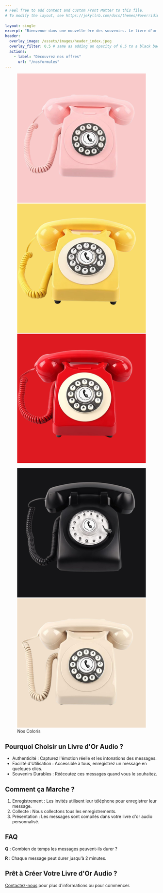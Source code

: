 ```yaml
---
# Feel free to add content and custom Front Matter to this file.
# To modify the layout, see https://jekyllrb.com/docs/themes/#overriding-theme-defaults

layout: single
excerpt: "Bienvenue dans une nouvelle ère des souvenirs. Le livre d'or audio réinvente la tradition en capturant les voix et les émotions de vos invités."
header:
  overlay_image: /assets/images/header_index.jpeg
  overlay_filter: 0.5 # same as adding an opacity of 0.5 to a black background
  actions:
    - label: "Découvrez nos offres"
      url: "/nosformules"
---
```


<figure class="third">
	<img src="/assets/images/index/1.png">
	<img src="/assets/images/index/2.png">
	<img src="/assets/images/index/3.png">
</figure>

<figure class="half">
	<img src="/assets/images/index/4.png">
	<img src="/assets/images/index/5.png">
    <figcaption>Nos Coloris</figcaption>
</figure>

<div class="advantages-section">
  <h2>Pourquoi Choisir un Livre d'Or Audio ?</h2>
  <ul>
    <li>Authenticité : Capturez l'émotion réelle et les intonations des messages.</li>
    <li>Facilité d'Utilisation : Accessible à tous, enregistrez un message en quelques clics.</li>
    <li>Souvenirs Durables : Réécoutez ces messages quand vous le souhaitez.</li>
  </ul>
</div>

<div class="how-it-works-section">
  <h2>Comment ça Marche ?</h2>
  <ol>
    <li>Enregistrement : Les invités utilisent leur téléphone pour enregistrer leur message.</li>
    <li>Collecte : Nous collectons tous les enregistrements.</li>
    <li>Présentation : Les messages sont compilés dans votre livre d'or audio personnalisé.</li>
  </ol>
</div>


<div class="faq-section">
  <h2>FAQ</h2>
  <p><strong>Q</strong> : Combien de temps les messages peuvent-ils durer ?</p>
  <p><strong>R</strong> : Chaque message peut durer jusqu'à 2 minutes.</p>
</div>

<div class="call-to-action-section">
  <h2>Prêt à Créer Votre Livre d'Or Audio ?</h2>
  <p><a href="/contact">Contactez-nous</a> pour plus d'informations ou pour commencer.</p>
</div>